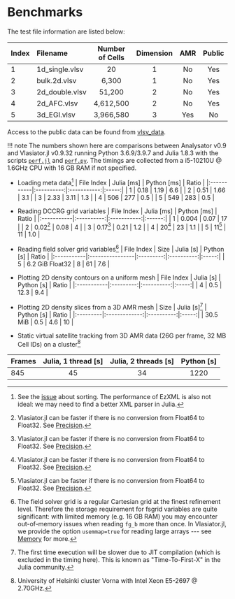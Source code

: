 # Benchmarks

The test file information are listed below:

| Index  | Filename        | Number of Cells | Dimension | AMR | Public |
|:-------|:----------------|:---------------:|:---------:|:---:|:------:|
| 1      | 1d_single.vlsv  | 20              | 1         | No  | Yes    |
| 2      | bulk.2d.vlsv    | 6,300           | 1         | No  | Yes    |
| 3      | 2d_double.vlsv  | 51,200          | 2         | No  | Yes    |
| 4      | 2d_AFC.vlsv     | 4,612,500       | 2         | No  | Yes    |
| 5      | 3d_EGI.vlsv     | 3,966,580       | 3         | Yes | No     |

Access to the public data can be found from [vlsv_data](https://github.com/henry2004y/vlsv_data).

!!! note
    The numbers shown here are comparisons between Analysator v0.9 and Vlasiator.jl v0.9.32 running Python 3.6.9/3.9.7 and Julia 1.8.3 with the scripts [`perf.jl`](https://github.com/henry2004y/Vlasiator.jl/blob/master/benchmark/perf.jl) and [`perf.py`](https://github.com/henry2004y/Vlasiator.jl/blob/master/benchmark/perf.py). The timings are collected from a i5-10210U @ 1.6GHz CPU with 16 GB RAM if not specified.

* Loading meta data[^1]
| File Index | Julia [ms] | Python [ms] | Ratio |
|:-----------|:----------:|:-----------:|:-----:|
| 1          | 0.18       | 1.19        | 6.6   |
| 2          | 0.51       | 1.66        | 3.1   |
| 3          | 2.33       | 3.11        | 1.3   |
| 4          | 506        | 277         | 0.5   |
| 5          | 549        | 283         | 0.5   |

[^1]: See the [issue](https://github.com/henry2004y/Vlasiator.jl/issues/124) about sorting. The performance of EzXML is also not ideal: we may need to find a better XML parser in Julia.

* Reading DCCRG grid variables
| File Index | Julia [ms] | Python [ms] | Ratio  |
|:-----------|:----------:|:-----------:|:------:|
| 1          | 0.004      | 0.07        | 17     |
| 2          | 0.02[^2]   | 0.08        | 4      |
| 3          | 0.17[^2]   | 0.21        | 1.2    |
| 4          | 20[^2]     | 23          | 1.1    |
| 5          | 11[^2]     | 11          | 1.0    |

[^2]: Vlasiator.jl can be faster if there is no conversion from Float64 to Float32. See [Precision](log.md#precision).

* Reading field solver grid variables[^3]
| File Index | Size            | Julia [s] | Python [s] | Ratio |
|:-----------|:----------------|:---------:|:----------:|:-----:|
| 5          | 6.2 GiB Float32 | 8         | 61         | 7.6   |

[^3]: The field solver grid is a regular Cartesian grid at the finest refinement level. Therefore the storage requirement for fsgrid variables are quite significant: with limited memory (e.g. 16 GB RAM) you may encounter out-of-memory issues when reading `fg_b` more than once. In Vlasiator.jl, we provide the option `usemmap=true` for reading large arrays --- see [Memory](log.md#memory) for more.

* Plotting 2D density contours on a uniform mesh
| File Index | Julia [s] | Python [s] | Ratio |
|:-----------|:---------:|:----------:|:-----:|
| 4          | 0.5       | 12.3       | 9.4   |

* Plotting 2D density slices from a 3D AMR mesh
| Size     | Julia [s][^4] | Python [s] | Ratio |
|:---------|:-------------:|:----------:|:-----:|
| 30.5 MiB | 0.5           | 4.6        | 10    |

[^4]: The first time execution will be slower due to JIT compilation (which is excluded in the timing here). This is known as "Time-To-First-X" in the Julia community.

* Static virtual satellite tracking from 3D AMR data (26G per frame, 32 MB Cell IDs) on a cluster[^5]

| Frames | Julia, 1 thread [s] | Julia, 2 threads [s] | Python [s] |
|:-------|:-------------------:|:--------------------:|:----------:|
| 845    | 45                  | 34                   | 1220       |

[^5]: University of Helsinki cluster Vorna with Intel Xeon E5-2697 @ 2.70GHz.
